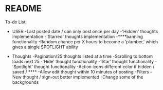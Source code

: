 # README

To-do List:

* USER
-Last posted date / can only post once per day
-'Hidden' thoughts implementation
-'Starred' thoughts implementation
-****banning functionality
-Random chance per X hours to become a 'plumber,' which gives a single SPOTLIGHT ability

* Thoughts
-Pagination/25 thoughts listed at a time
-Scrolling to bottom loads next 25
-'Hide' thought functionality
-'Star' thought functionality
-'Spotlight' thought functionality
-Action icons different color if hidden / saved / ****
-Allow edit thought within 10 minutes of posting
-Filters
-New thought / sign-out better implemented
-Change some of the backgrounds
